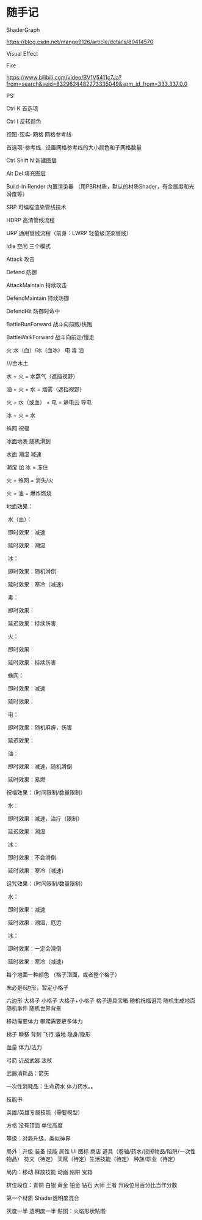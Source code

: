 # 随手记

ShaderGraph

https://blog.csdn.net/mango9126/article/details/80414570

Visual Effect

Fire

https://www.bilibili.com/video/BV1V5411c7Ja?from=search&seid=8329624482273335049&spm_id_from=333.337.0.0

PS:

Ctrl K 首选项

Ctrl I 反转颜色

视图-现实-网格  网格参考线

首选项-参考线..  设置网格参考线的大小颜色和子网格数量

Ctrl Shift N 新建图层

Alt Del  填充图层

Build-In Render 内置渲染器 （用PBR材质，默认的材质Shader，有金属度和光滑度等）

SRP 可编程渲染管线技术

HDRP 高清管线流程

URP 通用管线流程（前身：LWRP 轻量级渲染管线）

Idle 空闲 三个模式

Attack 攻击

Defend 防御

AttackMaintain 持续攻击

DefendMaintain 持续防御

DefendHit 防御时命中

BattleRunForward 战斗向前跑/快跑

BattleWalkForward 战斗向前走/慢走

火 水（血）/冰（血冰） 电 毒 油

///金木土

水 + 火 = 水蒸气（遮挡视野）

油 + 火 + 水 = 烟雾（遮挡视野）

火 + 水（或血） + 电 = 静电云 导电

冰 + 火 = 水

蛛网 祝福

冰面地表 随机滑到

水面 潮湿 减速

潮湿 加 冰 = 冻住

火 + 蛛网 = 消失/火

火 + 油 = 爆炸燃烧

地面效果：

​	水（血）：

​		即时效果：减速

​		延时效果：潮湿

​	冰：

​		即时效果：随机滑倒

​		延时效果：寒冷（减速）

​	毒：

​		即时效果：

​		延迟效果：持续伤害

​	火：

​		即时效果：

​		延时效果：持续伤害

​	蛛网：

​		即时效果：减速

​		延时效果：

​	电：

​		即时效果：随机麻痹，伤害

​		延迟效果：

​	油：

​		即时效果：减速，随机滑倒

​		延时效果：易燃

祝福效果：（时间限制/数量限制）

​	水：

​		即时效果：减速，治疗（限制）

​		延迟效果：潮湿

​	冰：

​		即时效果：不会滑倒

​		延时效果：寒冷（减速）

诅咒效果：（时间限制/数量限制）

​	水：

​		即时效果：减速

​		延时效果：潮湿，厄运

​	冰：

​		即时效果：一定会滑倒

​		延时效果：寒冷（减速）

每个地面一种颜色 （格子顶面，或者整个格子）

未必是6边形，暂定小格子

六边形 大格子 小格子  大格子+小格子 格子道具宝箱 随机祝福诅咒 随机生成地面 随机事件 随机世界背景

移动需要体力 攀爬需要更多体力

梯子 瞬移 背刺 飞行 遁地 隐身/隐形

血量 体力/法力

弓箭 近战武器 法杖

武器消耗品：箭矢

一次性消耗品：生命药水 体力药水。。

技能书

英雄/英雄专属技能（需要模型）

方格 没有顶面 单位高度

等级：对局升级，类似神界

局外：升级 装备 技能 属性 UI 图标 商店 道具（卷轴/药水/投掷物品/陷阱/一次性物品） 符文（待定） 天赋（待定）生活技能（待定）	种族/职业（待定）

局内：移动 释放技能 动画 陷阱 宝箱

排位段位：青铜 白银 黄金 铂金 钻石 大师 王者 升段位用百分比当作分数

第一个材质 Shader透明度混合

灰度一半 透明度一半 贴图：火焰形状贴图